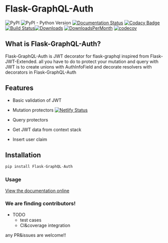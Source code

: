 # Flask-GraphQL-Auth 
![PyPI](https://img.shields.io/pypi/v/flask-graphql-auth.svg)
![PyPI - Python Version](https://img.shields.io/pypi/pyversions/flask-graphql-auth.svg)
[![Documentation Status](https://readthedocs.org/projects/flask-graphql-auth/badge/?version=latest)](https://flask-graphql-auth.readthedocs.io/en/latest/?badge=latest) 
[![Codacy Badge](https://api.codacy.com/project/badge/Grade/42a0235602c14a96883c0cd9393816ea)](https://www.codacy.com/app/NovemberOscar/Flask-GraphQL-Auth?utm_source=github.com&amp;utm_medium=referral&amp;utm_content=callsign-viper/Flask-GraphQL-Auth&amp;utm_campaign=Badge_Grade) 
[![Build Status](https://dev.azure.com/LewisKim/Flask-GraphQL-Auth/_apis/build/status/NovemberOscar.Flask-GraphQL-Auth?branchName=master)](https://dev.azure.com/LewisKim/Flask-GraphQL-Auth/_build/latest?definitionId=3&branchName=master)[![Downloads](https://pepy.tech/badge/flask-graphql-auth)](https://pepy.tech/project/flask-graphql-auth)
[![DownloadsPerMonth](https://pepy.tech/badge/flask-graphql-auth/month)](https://pepy.tech/project/flask-graphql-auth/month)
[![codecov](https://codecov.io/gh/callsign-viper/Flask-GraphQL-Auth/branch/master/graph/badge.svg)](https://codecov.io/gh/callsign-viper/Flask-GraphQL-Auth)

## What is Flask-GraphQL-Auth?
Flask-GraphQL-Auth is JWT decorator for flask-graphql inspired from Flask-JWT-Extended. all you have to do to protect your mutation and query with JWT is to create unions with AuthInfoField and decorate resolvers with decorators in Flask-GraphQL-Auth

## Features
- Basic validation of JWT
- Mutation protectors
[![Netlify Status](https://api.netlify.com/api/v1/badges/349cfde1-dff6-4c5f-8062-7730062ac422/deploy-status)](https://app.netlify.com/sites/poligonosapp-with-python-flask-graphql-auth/deploys)

- Query protectors
- Get JWT data from context stack
- Insert user claim 

## Installation
```py
pip install Flask-GraphQL-Auth
```

### Usage
[View the documentation online](http://flask-graphql-auth.readthedocs.io/en/latest/)

### We are finding contributors!
- TODO
  - test cases
  - CI&coverage integration
 
 any PR&issues are welcome!!
